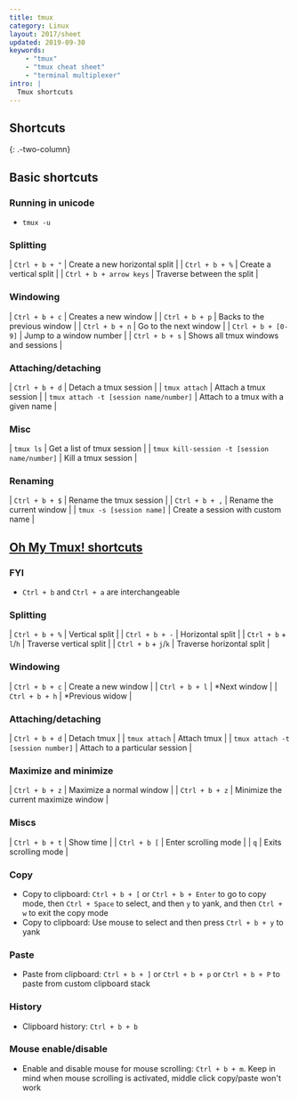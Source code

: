 ```yaml
---
title: tmux
category: Linux
layout: 2017/sheet
updated: 2019-09-30
keywords:
    - "tmux"
    - "tmux cheat sheet"
    - "terminal multiplexer"
intro: |
  Tmux shortcuts 
---
```


Shortcuts
---------
{: .-two-column}

## Basic shortcuts

### Running in unicode

+ `tmux -u`

### Splitting

| `Ctrl + b + "` | Create a new horizontal split |
| `Ctrl + b + %` | Create a vertical split |
| `Ctrl + b + arrow keys` | Traverse between the split |

### Windowing

| `Ctrl + b + c` | Creates a new window |
| `Ctrl + b + p` | Backs to the previous window |
| `Ctrl + b + n` | Go to the next window |
| `Ctrl + b + [0-9]` | Jump to a window number |
| `Ctrl + b + s` | Shows all tmux windows and sessions |

### Attaching/detaching 

| `Ctrl + b + d` | Detach a tmux session |
| `tmux attach`  | Attach a tmux session |
| `tmux attach -t [session name/number]` | Attach to a tmux with a given name |

### Misc

| `tmux ls` | Get a list of tmux session |
| `tmux kill-session -t [session name/number]` | Kill a tmux session |

### Renaming

| `Ctrl + b + $` | Rename the tmux session |
| `Ctrl + b + ,` | Rename the current window |
| `tmux -s [session name]` | Create a session with custom name |

## [Oh My Tmux! shortcuts](https://github.com/gpakosz/.tmux)

### FYI

+ `Ctrl + b` and `Ctrl + a` are interchangeable


### Splitting

| `Ctrl + b + %` | Vertical split |
| `Ctrl + b + -` | Horizontal split |
| `Ctrl + b` + `l`/`h` | Traverse vertical split |
| `Ctrl + b` + `j`/`k` | Traverse horizontal split | 

### Windowing

| `Ctrl + b + c` | Create a new window |
| `Ctrl + b + l` | *Next window |
| `Ctrl + b + h` | *Previous widow |


### Attaching/detaching

| `Ctrl + b + d` | Detach tmux |
| `tmux attach` | Attach tmux |
| `tmux attach -t [session number]` | Attach to a particular session |



### Maximize and minimize

| `Ctrl + b + z` | Maximize a normal window |
| `Ctrl + b + z` | Minimize the current maximize window |

### Miscs

| `Ctrl + b + t` | Show time |
| `Ctrl + b [` | Enter scrolling mode |
| `q` | Exits scrolling mode |

### Copy

+ Copy to clipboard: `Ctrl + b + [` or `Ctrl + b + Enter` to go to copy mode, then `Ctrl + Space` to select, and then `y` to yank, and then `Ctrl + w` to exit the copy mode 
+ Copy to clipboard: Use mouse to select and then press `Ctrl + b + y` to yank

### Paste

+ Paste from clipboard: `Ctrl + b + ]` or `Ctrl + b + p` or `Ctrl + b + P` to paste from custom clipboard stack

### History

+ Clipboard history: `Ctrl + b + b`

### Mouse enable/disable

+ Enable and disable mouse for mouse scrolling: `Ctrl + b + m`. Keep in mind when mouse scrolling is activated, middle click copy/paste won't work

